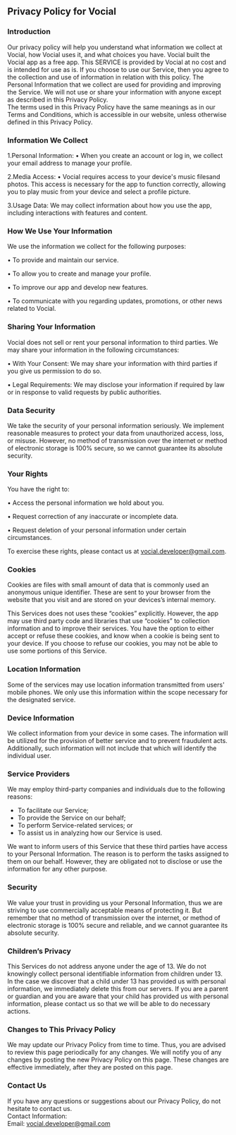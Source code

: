 Privacy Policy for Vocial
----------------

### Introduction  
Our privacy policy will help you understand what information we collect at Vocial, how Vocial uses it, and what choices you have.
Vocial built the Vocial app as a free app. This SERVICE is provided by Vocial at no cost and is intended for use as is.
If you choose to use our Service, then you agree to the collection and use of information in  relation with this policy. The Personal Information that we collect are used for providing and improving the Service. We will not use or share your information with anyone except as described in this Privacy Policy.  
The terms used in this Privacy Policy have the same meanings as in our Terms and Conditions, which is accessible in our website, unless otherwise  defined in this Privacy Policy.

### Information We Collect
1.Personal Information:
• When you create an account or log in, we collect your email address to manage your profile.

2.Media Access:
• Vocial requires access to your device's music filesand photos. This access is necessary for the app to function correctly, allowing you to play music from your device and select a profile picture.

3.Usage Data:
We may collect information about how you use the app, including interactions with features and content.


### How We Use Your Information
We use the information we collect for the following purposes:

• To provide and maintain our service.

• To allow you to create and manage your profile.

• To improve our app and develop new features.

• To communicate with you regarding updates, promotions, or other news related to Vocial.

### Sharing Your Information

Vocial does not sell or rent your personal information to third parties. We may share your information in the following circumstances:

• With Your Consent: We may share your information with third parties if you give us permission to do so.

• Legal Requirements: We may disclose your information if required by law or in response to valid requests by public authorities.

### Data Security

We take the security of your personal information seriously. We implement reasonable measures to protect your data from unauthorized access, loss, or misuse. However, no method of transmission over the internet or method of electronic storage is 100% secure, so we cannot guarantee its absolute security.

### Your Rights

You have the right to:

• Access the personal information we hold about you.

• Request correction of any inaccurate or incomplete data.

• Request deletion of your personal information under certain circumstances.

To exercise these rights, please contact us at vocial.developer@gmail.com.

### Cookies  
Cookies are files with small amount of data that is commonly used an anonymous unique identifier. These are sent to your browser from the website that you visit and are stored on your devices’s internal memory.  

This Services does not uses these “cookies” explicitly. However, the app may use third party code and libraries that use “cookies” to collection information and to improve their services. You have the option  to either accept or refuse these cookies, and know when a cookie is being sent to your device. If you choose to refuse our cookies, you may not be able to use some portions of this Service.  

### Location Information  
Some of the services may use location information transmitted from users' mobile phones. We only use this information within the scope necessary for the designated service.  

### Device Information  
We collect information from your device in some cases. The information will be utilized for the provision of better service and to prevent fraudulent acts. Additionally, such information will not include that which will identify the individual user.  

### Service Providers  
We may employ third-party companies and individuals due to the following reasons:  
* To facilitate our Service;
* To provide the Service on our behalf;
* To perform Service-related services; or
* To assist us in analyzing how our Service is used.  

We want to inform users of this Service that these third parties have access to your Personal Information. The reason is to perform the tasks assigned to them on our behalf. However, they are obligated not to disclose or use the information for any other purpose.  

### Security  
We value your trust in providing us your Personal Information, thus we are striving to use commercially acceptable means of protecting it. But remember that no method of transmission over  the internet, or method of electronic storage is 100% secure and reliable, and we cannot guarantee its absolute security.  

### Children’s Privacy  
This Services do not address anyone under the age of 13. We do not knowingly collect personal identifiable information from children under 13. In the case we discover that a child under 13 has provided us with personal information, we immediately delete this from our servers. If you  are  a  parent  or  guardian and you are aware that your child has provided us with personal information, please contact us so that we will be able to do necessary actions.  

### Changes to This Privacy Policy  
We may update our Privacy Policy from time to time. Thus, you are advised to review this page periodically for any changes. We will notify you of any changes by posting the new Privacy Policy on this page. These changes are effective immediately, after they are posted on this page.  

### Contact Us  
If you have any questions or suggestions about our Privacy Policy, do not hesitate to contact us.  
Contact Information:  
Email: vocial.developer@gmail.com

